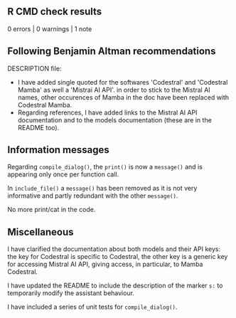 ## R CMD check results

0 errors | 0 warnings | 1 note

## Following Benjamin Altman recommendations

DESCRIPTION file: 
* I have added single quoted for the softwares 'Codestral' and 'Codestral Mamba' as well a 'Mistrai AI API'.
in order to stick to the Mistral AI names, other occurences of Mamba in the doc have been 
replaced with Codestral Mamba.
* Regarding references, I have added links to the Mistral AI API documentation and to the models documentation (these are in the README too).

## Information messages

Regarding `compile_dialog()`, the `print()` is now a `message()` and is appearing only once per function call.

In `include_file()` a `message()` has been removed as it is not very informative and partly redundant with the other `message()`.

No more print/cat in the code.

## Miscellaneous

I have clarified the documentation about both models and their API keys: the key for Codestral is specific to Codestral, the other key is a generic key for accessing Mistral AI API, giving access, in particular, to Mamba Codestral.

I have updated the README to include the description of the marker `s:` to temporarily modify the assistant behaviour.

I have included a series of unit tests for `compile_dialog()`. 
